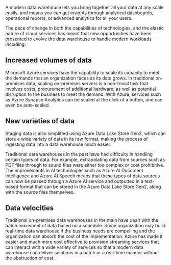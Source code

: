 A modern data warehouse lets you bring together all your data at any scale easily, and means you can get insights through analytical dashboards, operational reports, or advanced analytics for all your users.

The pace of change in both the capabilities of technologies, and the elastic nature of cloud services has meant that new opportunities have been presented to evolve the data warehouse to handle modern workloads including:

## Increased volumes of data

Microsoft Azure services have the capability to scale its capacity to meet the demands that an organization faces as its data grows. In traditional on-premises data, scaling on-premises servers is a non-trivial task that involves costs, procurement of additional hardware, as well as potential disruption to the business to meet the demand. With Azure, services such as Azure Synapse Analytics can be scaled at the click of a button, and can even be auto-scaled.

## New varieties of data

Staging data is also simplified using Azure Data Lake Store Gen2, which can store a wide variety of data in its raw format, making the process of ingesting data into a data warehouse much easier.

Traditional data warehouses in the past have had difficulty in handling certain types of data. For example, extrapolating data from sources such as PDF files through to sound files were either too complex or cost prohibitive. The improvements in AI technologies such as Azure AI Document Intelligence and Azure AI Speech means that these types of data sources can now be passed through a Azure AI service and outputted in a text-based format that can be stored in the Azure Data Lake Store Gen2, along with the source files themselves.


## Data velocities

Traditional on-premises data warehouses in the main have dealt with the batch movement of data based on a schedule. Some organization may build real-time data warehouse if the business needs are compelling and the organization can absorb the cost of the implementation. Azure has made it easier and much more cost effective to provision streaming services that can interact with a wide variety of services so that a modern data warehouse can deliver solutions in a batch or a real-time manner without the obstruction of cost.
